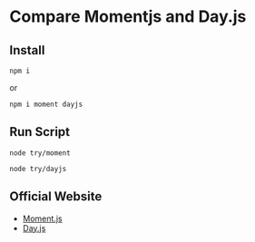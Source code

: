 # Compare Momentjs and Day.js

## Install
```
npm i
```
or
```
npm i moment dayjs
```
## Run Script
```
node try/moment
```
```
node try/dayjs
```

## Official Website
- [Moment.js](https://momentjs.com/)
- [Day.js](https://day.js.org/)
